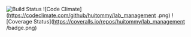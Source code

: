 ![Build Status](https://codeship.com/projects/03b2e720-e870-0133-f09f-46bb3aa6b241/status?branch=master)
![Code Climate](https://codeclimate.com/github/huitommy/lab_management
.png)
![Coverage Status](https://coveralls.io/repos/huitommy/lab_management
/badge.png)
